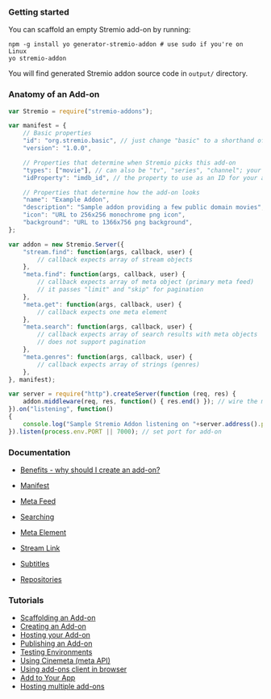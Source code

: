 ### Getting started

You can scaffold an empty Stremio add-on by running:

```
npm -g install yo generator-stremio-addon # use sudo if you're on Linux
yo stremio-addon
```

You will find generated Stremio addon source code in `output/` directory.


### Anatomy of an Add-on

```javascript
var Stremio = require("stremio-addons");

var manifest = { 
    // Basic properties
    "id": "org.stremio.basic", // just change "basic" to a shorthand of your add-on
    "version": "1.0.0",

    // Properties that determine when Stremio picks this add-on
    "types": ["movie"], // can also be "tv", "series", "channel"; your add-on will be preferred for those content types
    "idProperty": "imdb_id", // the property to use as an ID for your add-on; your add-on will be preferred for items with that property; can be an array

    // Properties that determine how the add-on looks
    "name": "Example Addon",
    "description": "Sample addon providing a few public domain movies",
    "icon": "URL to 256x256 monochrome png icon", 
    "background": "URL to 1366x756 png background",
};

var addon = new Stremio.Server({
    "stream.find": function(args, callback, user) {
        // callback expects array of stream objects
    },
	"meta.find": function(args, callback, user) {
		// callback expects array of meta object (primary meta feed)
		// it passes "limit" and "skip" for pagination
	},
	"meta.get": function(args, callback, user) {
		// callback expects one meta element
	},
	"meta.search": function(args, callback, user) {
		// callback expects array of search results with meta objects
		// does not support pagination
	},
    "meta.genres": function(args, callback, user) {
        // callback expects array of strings (genres)
    },
}, manifest);

var server = require("http").createServer(function (req, res) {
    addon.middleware(req, res, function() { res.end() }); // wire the middleware - also compatible with connect / express
}).on("listening", function()
{
    console.log("Sample Stremio Addon listening on "+server.address().port);
}).listen(process.env.PORT || 7000); // set port for add-on

```

### Documentation

- [Benefits - why should I create an add-on?](/docs/BENEFITS.md)

- [Manifest](/docs/api/manifest.md)
- [Meta Feed](/docs/api/meta/meta.find.md)
- [Searching](/docs/api/meta/meta.search.md)
- [Meta Element](/docs/api/meta/meta.element.md)
- [Stream Link](/docs/api/stream/README.md)
- [Subtitles](/docs/api/subtitles/README.md)

- [Repositories](/docs/api/repositories.md)


### Tutorials

- [Scaffolding an Add-on](/docs/tutorial/scaffolding.md)
- [Creating an Add-on](https://github.com/Stremio/addon-helloworld)
- [Hosting your Add-on](/docs/tutorial/hosting.md)
- [Publishing an Add-on](/docs/tutorial/publishing.md)
- [Testing Environments](/docs/tutorial/testing.md)
- [Using Cinemeta (meta API)](/docs/tutorial/using-cinemeta.md)
- [Using add-ons client in browser](/docs/tutorial/using-in-browser.md)
- [Add to Your App](/docs/tutorial/add.to.app.md)
- [Hosting multiple add-ons](https://github.com/Stremio/stremio-addons-box)

